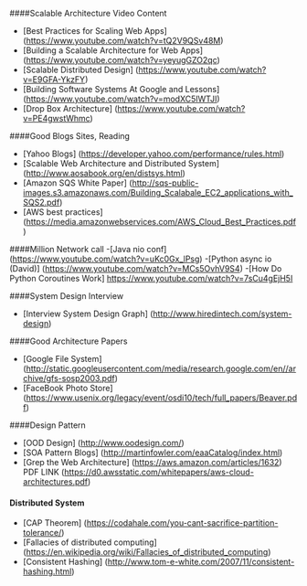 
####Scalable Architecture Video Content
- [Best Practices for Scaling Web Apps] (https://www.youtube.com/watch?v=tQ2V9QSv48M)
- [Building a Scalable Architecture for Web Apps] (https://www.youtube.com/watch?v=yeyugGZO2qc)
- [Scalable Distributed Design] (https://www.youtube.com/watch?v=E9GFA-YkzFY)
- [Building Software Systems At Google and Lessons] (https://www.youtube.com/watch?v=modXC5IWTJI)
- [Drop Box Architecture] (https://www.youtube.com/watch?v=PE4gwstWhmc)

####Good Blogs Sites, Reading
- [Yahoo Blogs] (https://developer.yahoo.com/performance/rules.html)
- [Scalable Web Architecture and Distributed System] (http://www.aosabook.org/en/distsys.html)
- [Amazon SQS White Paper] (http://sqs-public-images.s3.amazonaws.com/Building_Scalabale_EC2_applications_with_SQS2.pdf)
- [AWS best practices] (https://media.amazonwebservices.com/AWS_Cloud_Best_Practices.pdf)

####Million Network call
-[Java nio conf] (https://www.youtube.com/watch?v=uKc0Gx_lPsg)
-[Python async io (David)] (https://www.youtube.com/watch?v=MCs5OvhV9S4)
-[How Do Python Coroutines Work] https://www.youtube.com/watch?v=7sCu4gEjH5I

####System Design Interview
- [Interview System Design Graph] (http://www.hiredintech.com/system-design)

####Good Architecture Papers
- [Google File System] (http://static.googleusercontent.com/media/research.google.com/en//archive/gfs-sosp2003.pdf)
- [FaceBook Photo Store] (https://www.usenix.org/legacy/event/osdi10/tech/full_papers/Beaver.pdf)

####Design Pattern
- [OOD Design] (http://www.oodesign.com/)
- [SOA Pattern Blogs] (http://martinfowler.com/eaaCatalog/index.html)
- [Grep the Web Architecture] (https://aws.amazon.com/articles/1632) PDF LINK (https://d0.awsstatic.com/whitepapers/aws-cloud-architectures.pdf)



#### Distributed System
- [CAP Theorem] (https://codahale.com/you-cant-sacrifice-partition-tolerance/)
- [Fallacies of distributed computing] (https://en.wikipedia.org/wiki/Fallacies_of_distributed_computing)
- [Consistent Hashing] (http://www.tom-e-white.com/2007/11/consistent-hashing.html)
